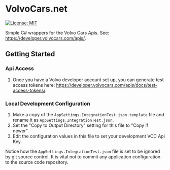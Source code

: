 # VolvoCars.net
[![License: MIT](https://img.shields.io/badge/License-MIT-yellow.svg)](https://opensource.org/licenses/MIT)

Simple C# wrappers for the Volvo Cars Apis. See: <https://developer.volvocars.com/apis/>.

## Getting Started

### Api Access

1. Once you have a Volvo developer account set up, you can generate test access tokens here: <https://developer.volvocars.com/apis/docs/test-access-tokens/>. 

### Local Development Configuration

1. Make a copy of the `AppSettings.IntegrationTest.json.template` file and rename it as `AppSettings.IntegrationTest.json`.
1. Set the "Copy to Output Directory" setting for this file to "Copy if newer".
1. Edit the configuration values in this file to set your development VCC Api Key.

Notice how the `AppSettings.IntegrationTest.json` file is set to be ignored by git source control. It is vital not to commit any application configuration to the source code repository.